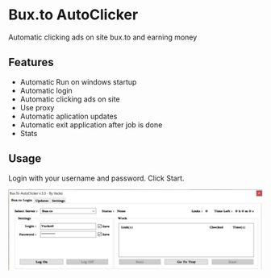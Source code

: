 # Bux.to AutoClicker

Automatic clicking ads on site bux.to and earning money

## Features
- Automatic Run on windows startup
- Automatic login 
- Automatic clicking ads on site
- Use proxy
- Automatic aplication updates
- Automatic exit application after job is done
- Stats

## Usage
Login with your username and password. Click Start.

<img src="bux-to-autoclicker.jpg" />